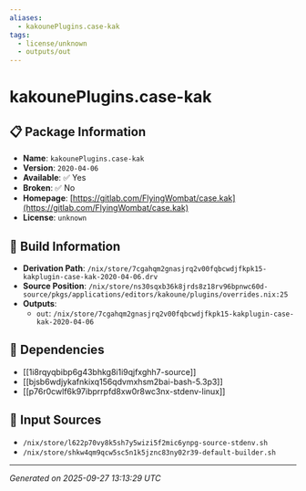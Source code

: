 ```yaml
---
aliases:
  - kakounePlugins.case-kak
tags:
  - license/unknown
  - outputs/out
---
```


# kakounePlugins.case-kak

## 📋 Package Information

- **Name**: `kakounePlugins.case-kak`
- **Version**: `2020-04-06`
- **Available**: ✅ Yes
- **Broken**: ✅ No
- **Homepage**: [https://gitlab.com/FlyingWombat/case.kak](https://gitlab.com/FlyingWombat/case.kak)
- **License**: `unknown`

## 🔧 Build Information

- **Derivation Path**: `/nix/store/7cgahqm2gnasjrq2v00fqbcwdjfkpk15-kakplugin-case-kak-2020-04-06.drv`
- **Source Position**: `/nix/store/ns30sqxb36k8jrds8z18rv96bpnwc60d-source/pkgs/applications/editors/kakoune/plugins/overrides.nix:25`
- **Outputs**:
  - `out`:  `/nix/store/7cgahqm2gnasjrq2v00fqbcwdjfkpk15-kakplugin-case-kak-2020-04-06`

## 🔗 Dependencies

- [[1i8rqyqbibp6g43bhkg8i1i9qjfxghh7-source]]
- [[bjsb6wdjykafnkixq156qdvmxhsm2bai-bash-5.3p3]]
- [[p76r0cwlf6k97ibprrpfd8xw0r8wc3nx-stdenv-linux]]

## 📁 Input Sources

- `/nix/store/l622p70vy8k5sh7y5wizi5f2mic6ynpg-source-stdenv.sh`
- `/nix/store/shkw4qm9qcw5sc5n1k5jznc83ny02r39-default-builder.sh`

---
*Generated on 2025-09-27 13:13:29 UTC*
